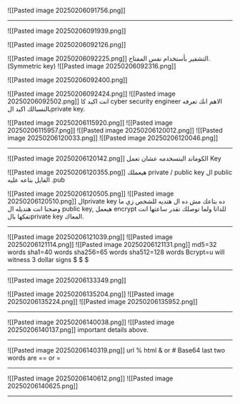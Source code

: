 
![[Pasted image 20250206091756.png]]


-------------------------------------------------------------------------------
![[Pasted image 20250206091939.png]]

![[Pasted image 20250206092126.png]]

![[Pasted image 20250206092225.png]]
التشفير بأستخدام نفس المفتاح.(Symmetric key)
![[Pasted image 20250206092316.png]]

![[Pasted image 20250206092400.png]]

![[Pasted image 20250206092424.png]]
![[Pasted image 20250206092502.png]]
انت اكيد كا cyber security engineer الاهم انك تعرفه بالنسبالك اكيد الprivate key.


![[Pasted image 20250206115920.png]]
![[Pasted image 20250206115957.png]]
![[Pasted image 20250206120012.png]]
![[Pasted image 20250206120033.png]]
![[Pasted image 20250206120046.png]]



-------------------------------------------------------------------------------
![[Pasted image 20250206120142.png]]
الكوماند البتسخدمه عشان تعمل Key 

![[Pasted image 20250206120355.png]]
هيعملك private / public key ال public الفايل بتاعه عليه .pub

![[Pasted image 20250206120505.png]]
![[Pasted image 20250206120510.png]]
الprivate key ده بتاعك مش ده ال هتديه للشخص زي ما وضحنا انت هتديله ال public key, هيعمل encrypt للداتا ولما توصلك تقدر ساعتها انت تفكها بالprivate key المعاك.

-------------------------------------------------------------------------------
![[Pasted image 20250206121039.png]]
![[Pasted image 20250206121114.png]]
![[Pasted image 20250206121131.png]]
md5=32 words 
sha1=40 words
sha256=65 words
sha512=128 words
Bcrypt=u will witness 3 dollar signs $ $ $

-------------------------------------------------------------------------------
![[Pasted image 20250206133349.png]]

![[Pasted image 20250206135204.png]]
![[Pasted image 20250206135224.png]]
![[Pasted image 20250206135952.png]]

-------------------------------------------------------------------------------
![[Pasted image 20250206140038.png]]
![[Pasted image 20250206140137.png]]
important details above.

-------------------------------------------------------------------------------
![[Pasted image 20250206140319.png]]
url %
html & or #
Base64 last two words are == or =

-------------------------------------------------------------------------------
![[Pasted image 20250206140612.png]]
![[Pasted image 20250206140625.png]]

-------------------------------------------------------------------------------
